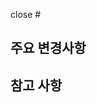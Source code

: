 <!-- root path PULL_REQUEST_TEMPLATE -->
<!-- merge시 닫을 깃헙 이슈 번호 -->

close #

## 주요 변경사항

## 참고 사항
